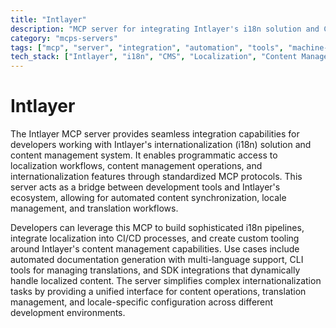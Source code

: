```yaml
---
title: "Intlayer"
description: "MCP server for integrating Intlayer's i18n solution and CMS with documentation, CLI tools, and SDKs."
category: "mcps-servers"
tags: ["mcp", "server", "integration", "automation", "tools", "machine-learning"]
tech_stack: ["Intlayer", "i18n", "CMS", "Localization", "Content Management"]
---
```


# Intlayer

The Intlayer MCP server provides seamless integration capabilities for developers working with Intlayer's internationalization (i18n) solution and content management system. It enables programmatic access to localization workflows, content management operations, and internationalization features through standardized MCP protocols. This server acts as a bridge between development tools and Intlayer's ecosystem, allowing for automated content synchronization, locale management, and translation workflows.

Developers can leverage this MCP to build sophisticated i18n pipelines, integrate localization into CI/CD processes, and create custom tooling around Intlayer's content management capabilities. Use cases include automated documentation generation with multi-language support, CLI tools for managing translations, and SDK integrations that dynamically handle localized content. The server simplifies complex internationalization tasks by providing a unified interface for content operations, translation management, and locale-specific configuration across different development environments.
